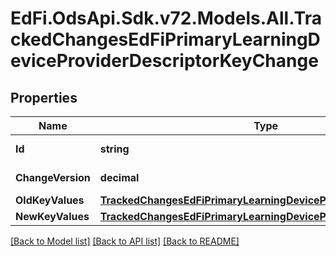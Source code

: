 # EdFi.OdsApi.Sdk.v72.Models.All.TrackedChangesEdFiPrimaryLearningDeviceProviderDescriptorKeyChange

## Properties

Name | Type | Description | Notes
------------ | ------------- | ------------- | -------------
**Id** | **string** | Resource identifier | [optional] 
**ChangeVersion** | **decimal** | Change version | [optional] 
**OldKeyValues** | [**TrackedChangesEdFiPrimaryLearningDeviceProviderDescriptorKey**](TrackedChangesEdFiPrimaryLearningDeviceProviderDescriptorKey.md) |  | [optional] 
**NewKeyValues** | [**TrackedChangesEdFiPrimaryLearningDeviceProviderDescriptorKey**](TrackedChangesEdFiPrimaryLearningDeviceProviderDescriptorKey.md) |  | [optional] 

[[Back to Model list]](../../README.md#documentation-for-models) [[Back to API list]](../../README.md#documentation-for-api-endpoints) [[Back to README]](../../README.md)

